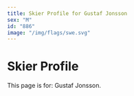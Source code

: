 ```yaml
---
title: Skier Profile for Gustaf Jonsson
sex: "M"
id: "886"
image: "/img/flags/swe.svg" 
---
```


# Skier Profile

This page is for: Gustaf Jonsson.
    